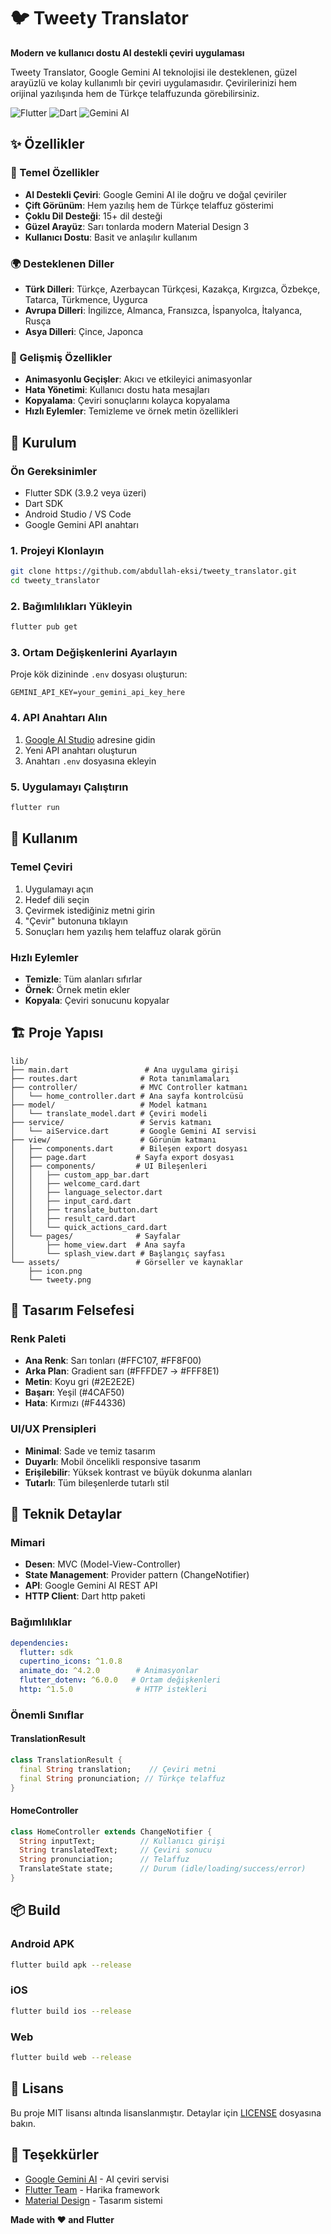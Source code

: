 # 🐦 Tweety Translator

**Modern ve kullanıcı dostu AI destekli çeviri uygulaması**

Tweety Translator, Google Gemini AI teknolojisi ile desteklenen, güzel arayüzlü ve kolay kullanımlı bir çeviri uygulamasıdır. Çevirilerinizi hem orijinal yazılışında hem de Türkçe telaffuzunda görebilirsiniz.

![Flutter](https://img.shields.io/badge/Flutter-02569B?style=for-the-badge&logo=flutter&logoColor=white)
![Dart](https://img.shields.io/badge/Dart-0175C2?style=for-the-badge&logo=dart&logoColor=white)
![Gemini AI](https://img.shields.io/badge/Gemini_AI-4285F4?style=for-the-badge&logo=google&logoColor=white)

## ✨ Özellikler

### 🎯 Temel Özellikler
- **AI Destekli Çeviri**: Google Gemini AI ile doğru ve doğal çeviriler
- **Çift Görünüm**: Hem yazılış hem de Türkçe telaffuz gösterimi
- **Çoklu Dil Desteği**: 15+ dil desteği
- **Güzel Arayüz**: Sarı tonlarda modern Material Design 3
- **Kullanıcı Dostu**: Basit ve anlaşılır kullanım

### 🌍 Desteklenen Diller
- **Türk Dilleri**: Türkçe, Azerbaycan Türkçesi, Kazakça, Kırgızca, Özbekçe, Tatarca, Türkmence, Uygurca
- **Avrupa Dilleri**: İngilizce, Almanca, Fransızca, İspanyolca, İtalyanca, Rusça
- **Asya Dilleri**: Çince, Japonca

### 💫 Gelişmiş Özellikler
- **Animasyonlu Geçişler**: Akıcı ve etkileyici animasyonlar
- **Hata Yönetimi**: Kullanıcı dostu hata mesajları
- **Kopyalama**: Çeviri sonuçlarını kolayca kopyalama
- **Hızlı Eylemler**: Temizleme ve örnek metin özellikleri

## 🚀 Kurulum

### Ön Gereksinimler
- Flutter SDK (3.9.2 veya üzeri)
- Dart SDK
- Android Studio / VS Code
- Google Gemini API anahtarı

### 1. Projeyi Klonlayın
```bash
git clone https://github.com/abdullah-eksi/tweety_translator.git
cd tweety_translator
```

### 2. Bağımlılıkları Yükleyin
```bash
flutter pub get
```

### 3. Ortam Değişkenlerini Ayarlayın
Proje kök dizininde `.env` dosyası oluşturun:
```env
GEMINI_API_KEY=your_gemini_api_key_here
```

### 4. API Anahtarı Alın
1. [Google AI Studio](https://makersuite.google.com/app/apikey) adresine gidin
2. Yeni API anahtarı oluşturun
3. Anahtarı `.env` dosyasına ekleyin

### 5. Uygulamayı Çalıştırın
```bash
flutter run
```

## 📱 Kullanım

### Temel Çeviri
1. Uygulamayı açın
2. Hedef dili seçin
3. Çevirmek istediğiniz metni girin
4. "Çevir" butonuna tıklayın
5. Sonuçları hem yazılış hem telaffuz olarak görün

### Hızlı Eylemler
- **Temizle**: Tüm alanları sıfırlar
- **Örnek**: Örnek metin ekler
- **Kopyala**: Çeviri sonucunu kopyalar

## 🏗️ Proje Yapısı

```
lib/
├── main.dart                 # Ana uygulama girişi
├── routes.dart              # Rota tanımlamaları
├── controller/              # MVC Controller katmanı
│   └── home_controller.dart # Ana sayfa kontrolcüsü
├── model/                   # Model katmanı
│   └── translate_model.dart # Çeviri modeli
├── service/                 # Servis katmanı
│   └── aiService.dart       # Google Gemini AI servisi
├── view/                    # Görünüm katmanı
│   ├── components.dart      # Bileşen export dosyası
│   ├── page.dart           # Sayfa export dosyası
│   ├── components/         # UI Bileşenleri
│   │   ├── custom_app_bar.dart
│   │   ├── welcome_card.dart
│   │   ├── language_selector.dart
│   │   ├── input_card.dart
│   │   ├── translate_button.dart
│   │   ├── result_card.dart
│   │   └── quick_actions_card.dart
│   └── pages/              # Sayfalar
│       ├── home_view.dart  # Ana sayfa
│       └── splash_view.dart # Başlangıç sayfası
└── assets/                 # Görseller ve kaynaklar
    ├── icon.png
    └── tweety.png
```

## 🎨 Tasarım Felsefesi

### Renk Paleti
- **Ana Renk**: Sarı tonları (#FFC107, #FF8F00)
- **Arka Plan**: Gradient sarı (#FFFDE7 → #FFF8E1)
- **Metin**: Koyu gri (#2E2E2E)
- **Başarı**: Yeşil (#4CAF50)
- **Hata**: Kırmızı (#F44336)

### UI/UX Prensipleri
- **Minimal**: Sade ve temiz tasarım
- **Duyarlı**: Mobil öncelikli responsive tasarım
- **Erişilebilir**: Yüksek kontrast ve büyük dokunma alanları
- **Tutarlı**: Tüm bileşenlerde tutarlı stil

## 🔧 Teknik Detaylar

### Mimari
- **Desen**: MVC (Model-View-Controller)
- **State Management**: Provider pattern (ChangeNotifier)
- **API**: Google Gemini AI REST API
- **HTTP Client**: Dart http paketi

### Bağımlılıklar
```yaml
dependencies:
  flutter: sdk
  cupertino_icons: ^1.0.8
  animate_do: ^4.2.0        # Animasyonlar
  flutter_dotenv: ^6.0.0   # Ortam değişkenleri
  http: ^1.5.0              # HTTP istekleri
```

### Önemli Sınıflar

#### TranslationResult
```dart
class TranslationResult {
  final String translation;    // Çeviri metni
  final String pronunciation; // Türkçe telaffuz
}
```

#### HomeController
```dart
class HomeController extends ChangeNotifier {
  String inputText;          // Kullanıcı girişi
  String translatedText;     // Çeviri sonucu
  String pronunciation;      // Telaffuz
  TranslateState state;      // Durum (idle/loading/success/error)
}
```



## 📦 Build

### Android APK
```bash
flutter build apk --release
```

### iOS
```bash
flutter build ios --release
```

### Web
```bash
flutter build web --release
```





## 📄 Lisans

Bu proje MIT lisansı altında lisanslanmıştır. Detaylar için [LICENSE](LICENSE) dosyasına bakın.


## 🙏 Teşekkürler

- [Google Gemini AI](https://ai.google.dev/) - AI çeviri servisi
- [Flutter Team](https://flutter.dev/) - Harika framework
- [Material Design](https://material.io/) - Tasarım sistemi

**Made with ❤️ and Flutter**
